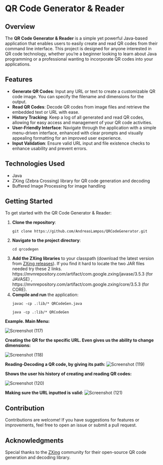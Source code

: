 <h1>QR Code Generator & Reader</h1>

<h2>Overview</h2>
<p>
    The <strong>QR Code Generator & Reader</strong> is a simple yet powerful Java-based application that enables users to easily create and read QR codes from their command line interface. This project is designed for anyone interested in QR code technology, whether you’re a beginner looking to learn about Java programming or a professional wanting to incorporate QR codes into your applications.
</p>

<h2>Features</h2>
<ul>
    <li><strong>Generate QR Codes</strong>: Input any URL or text to create a customizable QR code image. You can specify the filename and dimensions for the output.</li>
    <li><strong>Read QR Codes</strong>: Decode QR codes from image files and retrieve the embedded text or URL with ease.</li>
    <li><strong>History Tracking</strong>: Keep a log of all generated and read QR codes, allowing for easy access and management of your QR code activities.</li>
    <li><strong>User-Friendly Interface</strong>: Navigate through the application with a simple menu-driven interface, enhanced with clear prompts and visually appealing formatting for an improved user experience.</li>
    <li><strong>Input Validation</strong>: Ensure valid URL input and file existence checks to enhance usability and prevent errors.</li>
</ul>

<h2>Technologies Used</h2>
<ul>
    <li>Java</li>
    <li>ZXing (Zebra Crossing) library for QR code generation and decoding</li>
    <li>Buffered Image Processing for image handling</li>
</ul>

<h2>Getting Started</h2>
<p>To get started with the QR Code Generator & Reader:</p>
<ol>
    <li><strong>Clone the repository</strong>:
        <pre><code>git clone https://github.com/AndreasLampos/QRCodeGenerator.git</code></pre>
    </li>
    <li><strong>Navigate to the project directory</strong>:
        <pre><code>cd qrcodegen</code></pre>
    </li>
    <li><strong>Add the ZXing libraries</strong> to your classpath (download the latest version from <a href="https://github.com/zxing/zxing/releases">ZXing releases</a>). If you find it hard to locate the two JAR files needed try these 2 links. https://mvnrepository.com/artifact/com.google.zxing/javase/3.5.3 (for JAVASE) , https://mvnrepository.com/artifact/com.google.zxing/core/3.5.3 (for CORE).</li>
    <li><strong>Compile and run</strong> the application:
        <pre><code>javac -cp .:lib/* QRCodeGen.java</code></pre>
        <pre><code>java -cp .:lib/* QRCodeGen</code></pre>
    </li>
</ol>
<strong>Example. Main Menu:</strong>

![Screenshot (117)](https://github.com/user-attachments/assets/ee669835-6b90-4051-987b-ce8639af7523)

<strong>Creating the QR for the specific URL. Even gives us the ability to change dimensions:</strong>

![Screenshot (118)](https://github.com/user-attachments/assets/c79c89bc-5555-49bc-a0ba-71c51925adde)

<strong>Reading-Decoding a QR code, by giving its path:</strong>
![Screenshot (119)](https://github.com/user-attachments/assets/e4ecf4a0-f4b7-4b06-9020-a89c3e976a88)

<strong>Shows the user his history of creating and reading QR codes:</strong>

![Screenshot (120)](https://github.com/user-attachments/assets/5aae3f2f-7ab3-42ff-88e6-5839eb727319)


<strong>Making sure the URL inputted is valid:</strong>
![Screenshot (121)](https://github.com/user-attachments/assets/f775cb55-3b8c-46b3-afc8-d8ac8ba9c55d)

<h2>Contribution</h2>
<p>
    Contributions are welcome! If you have suggestions for features or improvements, feel free to open an issue or submit a pull request.
</p>

<h2>Acknowledgments</h2>
<p>
    Special thanks to the <a href="https://github.com/zxing/zxing">ZXing</a> community for their open-source QR code generation and decoding library.
</p>
